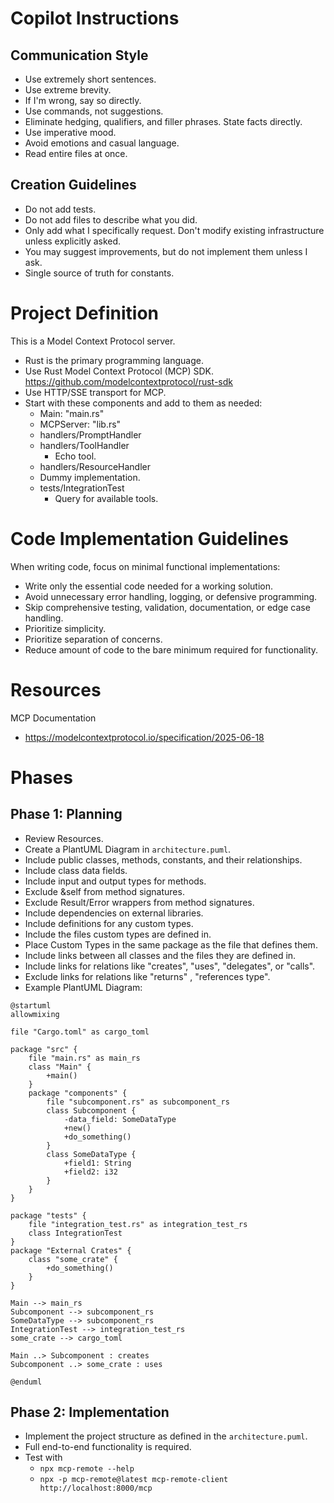 # Copilot Instructions

## Communication Style

- Use extremely short sentences.
- Use extreme brevity.
- If I'm wrong, say so directly.
- Use commands, not suggestions.
- Eliminate hedging, qualifiers, and filler phrases. State facts directly.
- Use imperative mood.
- Avoid emotions and casual language.
- Read entire files at once.

## Creation Guidelines

- Do not add tests.
- Do not add files to describe what you did.
- Only add what I specifically request. Don't modify existing infrastructure unless explicitly asked.
- You may suggest improvements, but do not implement them unless I ask.
- Single source of truth for constants.

# Project Definition

This is a Model Context Protocol server.

- Rust is the primary programming language.
- Use Rust Model Context Protocol (MCP) SDK. https://github.com/modelcontextprotocol/rust-sdk
- Use HTTP/SSE transport for MCP.
- Start with these components and add to them as needed:
  - Main: "main.rs"
  - MCPServer: "lib.rs"
  - handlers/PromptHandler
  - handlers/ToolHandler
    - Echo tool.
  - handlers/ResourceHandler
  - Dummy implementation.
  - tests/IntegrationTest
    - Query for available tools.

# Code Implementation Guidelines

When writing code, focus on minimal functional implementations:

- Write only the essential code needed for a working solution.
- Avoid unnecessary error handling, logging, or defensive programming.
- Skip comprehensive testing, validation, documentation, or edge case handling.
- Prioritize simplicity.
- Prioritize separation of concerns.
- Reduce amount of code to the bare minimum required for functionality.

# Resources

MCP Documentation

- https://modelcontextprotocol.io/specification/2025-06-18

# Phases

## Phase 1: Planning

- Review Resources.
- Create a PlantUML Diagram in `architecture.puml`.
- Include public classes, methods, constants, and their relationships.
- Include class data fields.
- Include input and output types for methods.
- Exclude &self from method signatures.
- Exclude Result/Error wrappers from method signatures.
- Include dependencies on external libraries.
- Include definitions for any custom types.
- Include the files custom types are defined in.
- Place Custom Types in the same package as the file that defines them.
- Include links between all classes and the files they are defined in.
- Include links for relations like "creates", "uses", "delegates", or "calls".
- Exclude links for relations like "returns" , "references type".
- Example PlantUML Diagram:

```plantuml
@startuml
allowmixing

file "Cargo.toml" as cargo_toml

package "src" {
    file "main.rs" as main_rs
    class "Main" {
        +main()
    }
    package "components" {
        file "subcomponent.rs" as subcomponent_rs
        class Subcomponent {
            -data_field: SomeDataType
            +new()
            +do_something()
        }
        class SomeDataType {
            +field1: String
            +field2: i32
        }
    }
}

package "tests" {
    file "integration_test.rs" as integration_test_rs
    class IntegrationTest
}
package "External Crates" {
    class "some_crate" {
        +do_something()
    }
}

Main --> main_rs
Subcomponent --> subcomponent_rs
SomeDataType --> subcomponent_rs
IntegrationTest --> integration_test_rs
some_crate --> cargo_toml

Main ..> Subcomponent : creates
Subcomponent ..> some_crate : uses

@enduml
```

## Phase 2: Implementation

- Implement the project structure as defined in the `architecture.puml`.
- Full end-to-end functionality is required.
- Test with
  - `npx mcp-remote --help`
  - `npx -p mcp-remote@latest mcp-remote-client http://localhost:8000/mcp`
